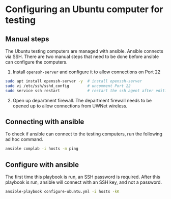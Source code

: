 # Configuring an Ubuntu computer for testing

## Manual steps

The Ubuntu testing computers are managed with ansible. Ansible connects via SSH.
There are two manual steps that need to be done before ansible can configure the
computers.

1. Install `openssh-server` and configure it to allow connections on Port 22

```bash
sudo apt install openssh-server -y  # install openssh-server
sudo vi /etc/ssh/sshd_config        # uncomment Port 22
sudo service ssh restart            # restart the ssh agent after editing the config
```

2. Open up department firewall. The department firewall needs to be opened up to allow connections from UWNet wireless.

## Connecting with ansible

To check if ansible can connect to the testing computers, run the following
ad hoc command.

```bash
ansible complab -i hosts -m ping
```

## Configure with ansible

The first time this playbook is run, an SSH password is required.
After this playbook is run, ansible will connect with an SSH key,
and not a password.

```bash
ansible-playbook configure-ubuntu.yml -i hosts -kK
```
